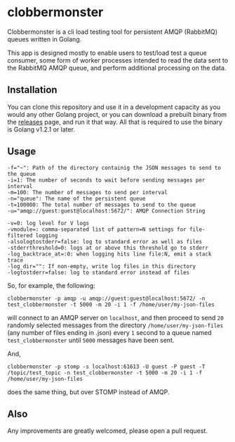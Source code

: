 # clobbermonster
Clobbermonster is a cli load testing tool for persistent AMQP (RabbitMQ) queues written in Golang.

This app is designed mostly to enable users to test/load test a queue consumer, some form of worker processes intended to read the data sent to the RabbitMQ AMQP queue, and perform additional processing on the data.

## Installation
You can clone this repository and use it in a development capacity as you would any other Golang project, or you can download a prebuilt binary from the [releases](https://github.com/camronlevanger/clobbermonster/releases) page, and run it that way. All that is required to use the binary is Golang v1.2.1 or later.

## Usage

```
-f="~": Path of the directory containig the JSON messages to send to the queue
-i=1: The number of seconds to wait before sending messages per interval
-m=100: The number of messages to send per interval
-n="queue": The name of the persistent queue
-t=100000: The total number of messages to send to the queue
-u="amqp://guest:guest@localhost:5672/": AMQP Connection String
```
```
-v=0: log level for V logs
-vmodule=: comma-separated list of pattern=N settings for file-filtered logging
-alsologtostderr=false: log to standard error as well as files
-stderrthreshold=0: logs at or above this threshold go to stderr
-log_backtrace_at=:0: when logging hits line file:N, emit a stack trace
-log_dir="": If non-empty, write log files in this directory
-logtostderr=false: log to standard error instead of files
```

So, for example, the following:

`clobbermonster -p amqp -u amqp://guest:guest@localhost:5672/ -n test_clobbermonster -t 5000 -m 20 -i 1 -f /home/user/my-json-files`

will connect to an AMQP server on `localhost`, and then proceed to send `20` randomly selected messages from the directory `/home/user/my-json-files` (any number of files ending in .json) every `1` second to a queue named `test_clobbermonster` until `5000` messages have been sent.

And,

`clobbermonster -p stomp -s localhost:61613 -U guest -P guest -T /topic/test_topic -n test_clobbermonster -t 5000 -m 20 -i 1 -f /home/user/my-json-files`

does the same thing, but over STOMP instead of AMQP.

## Also

Any improvements are greatly welcomed, please open a pull request.
